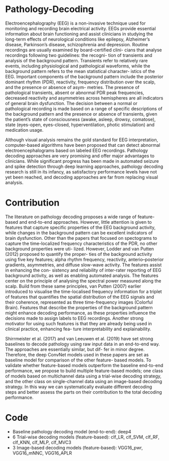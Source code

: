 # Pathology-Decoding

Electroencephalography (EEG) is a non-invasive technique used for
monitoring and recording brain electrical activity. EEGs provide
essential information about brain functioning and assist clinicians
in studying the long-term effects of neurological conditions like
epilepsy, Alzheimer’s disease, Parkinson’s disease, schizophrenia
and depression. Routine recordings are usually examined by board-certified clini-
cians that analyse recordings following two guidelines: the recogni-
tion of transients and analysis of the background pattern. Transients refer to relatively
rare events, including physiological and pathological waveforms,
while the background pattern refers to the mean statistical character-
istics of the EEG. Important components of the background pattern
include the posterior dominant rhythm (PDR), reactivity, frequency
distribution over the scalp, and the presence or absence of asym-
metries. The presence of pathological transients, absent or abnormal
PDR peak frequencies, decreased reactivity and asymmetries across
hemispheres are all indicators of general brain dysfunction. 
The decision between a normal or pathological recording is made based
on a range of specific descriptions of the background pattern and
the presence or absence of transients, given the patient’s state of
consciousness (awake, asleep, drowsy, comatose), state (eyes-open,
eyes-closed, hyperventilation, photic stimulation) and medication
usage. 

Although visual analysis remains the gold standard for EEG
interpretation, computer-based algorithms have been proposed that
can detect abnormal electroencephalograms based on labeled EEG
recordings. Pathology decoding approaches are very promising and
offer major advantages to clinicians. While significant progress has been made in automated seizure
and spike detection through deep learning approaches, pathology
decoding research is still in its infancy, as satisfactory performance
levels have not yet been reached, and decoding approaches are far from replacing visual analysis.


# Contribution 

The literature on pathology decoding proposes a wide range of
feature-based and end-to-end approaches. However, little attention
is given to features that capture specific properties of the EEG
background activity, while changes in the background pattern can
be excellent indicators of brain dysfunction. Other than the papers
that focused on spectograms to capture the time-localized frequency
characteristics of the PDR, no other background properties were uti-
lized. However, Lodder and van Putten (2012) proposed to quantify the proper-
ties of the background activity using five key features; alpha rhythm
frequency, reactivity, anterio–posterior gradients, asymmetries, and
diffuse slow-wave activity. The features assist in enhancing the con-
sistency and reliability of inter-rater reporting of EEG background
activity, as well as enabling automated analysis. The features center
on the principle of analysing the spectral power measured along the
scalp. Build from these same principles, van Putten (2007) earlier
introduced to visualise the time-localised frequency information for
a triplet of features that quantifies the spatial distribution of the EEG
signals and their coherence, represented as three time-frequency
images (Colorful Brain). Features that describe the properties of
the background pattern might enhance decoding performance, as
these properties influence the decisions made to assign labels to
EEG recordings. Another strong motivator for using such features is
that they are already being used in clinical practice, enhancing fea-
ture interpretability and explainability. 

Shirrmeister et al. (2017) and van Leeuwen et al. (2019) have
set strong baselines to decode pathology using raw input data in
an end-to-end way. The approaches are essentially similar, but dif-
fer in minor degree. Therefore, the deep ConvNet models used in these
papers are set as baseline model for comparison of the other feature-
based models. To validate whether feature-based models outperform
the baseline end-to-end performance, we propose to build multiple
feature-based models; one class of models based on multichannel
data using a trial-wise decoding strategy, and the other class on
single-channel data using an image-based decoding strategy. In this
way we can systematically evaluate different decoding steps and
better assess the parts on their contribution to the total decoding
performance. 

# Code

- Baseline pathology decoding model (end-to-end): deep4
- 6 Trial-wise decoding models (feature-based): clf_LR, clf_SVM, clf_RF, clf_KNN, clf_MLP, clf_MVC3
- 3 Image-based decoding models (feature-based): VGG16_pwr, VGG16_mNNC, VGG16_APLR 
